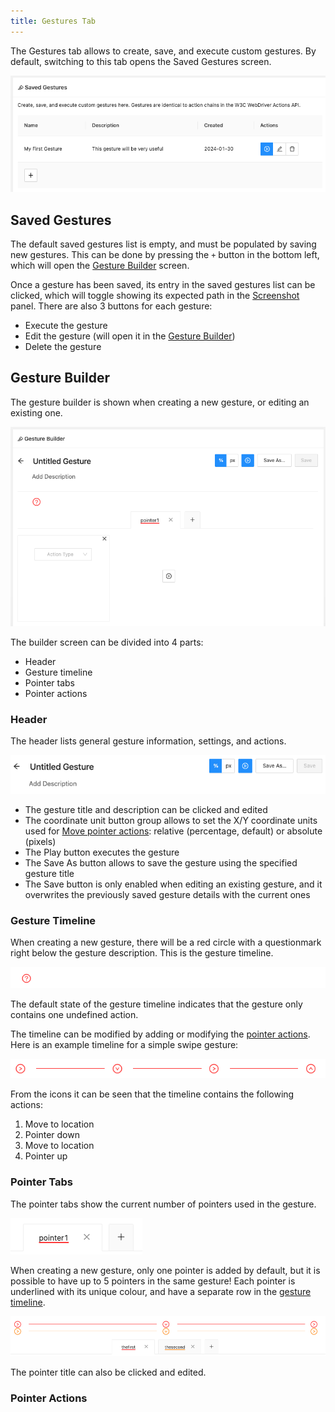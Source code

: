 ```yaml
---
title: Gestures Tab
---
```


The Gestures tab allows to create, save, and execute custom gestures. By default, switching to this
tab opens the Saved Gestures screen.

![Gestures Tab](assets/images/gestures/gestures-tab.png)

## Saved Gestures

The default saved gestures list is empty, and must be populated by saving new gestures. This can be
done by pressing the `+` button in the bottom left, which will open the
[Gesture Builder](#gesture-builder) screen.

Once a gesture has been saved, its entry in the saved gestures list can be clicked, which will
toggle showing its expected path in the [Screenshot](./screenshot.md) panel. There are also 3
buttons for each gesture:

* Execute the gesture
* Edit the gesture (will open it in the [Gesture Builder](#gesture-builder))
* Delete the gesture

## Gesture Builder

The gesture builder is shown when creating a new gesture, or editing an existing one.

![Gesture Builder](assets/images/gestures/new-gesture-builder.png)

The builder screen can be divided into 4 parts:

* Header
* Gesture timeline
* Pointer tabs
* Pointer actions

### Header

The header lists general gesture information, settings, and actions.

![Gesture Editor Header](assets/images/gestures/gesture-editor-header.png)

* The gesture title and description can be clicked and edited
* The coordinate unit button group allows to set the X/Y coordinate units used for
  [Move pointer actions](#pointer-actions): relative (percentage, default) or absolute (pixels)
* The Play button executes the gesture
* The Save As button allows to save the gesture using the specified gesture title
* The Save button is only enabled when editing an existing gesture, and it overwrites the previously
  saved gesture details with the current ones

### Gesture Timeline

When creating a new gesture, there will be a red circle with a questionmark right below the gesture
description. This is the gesture timeline.

![Gesture Timeline Empty](assets/images/gestures/gesture-timeline-empty.png)

The default state of the gesture timeline indicates that the gesture only contains one undefined action.

The timeline can be modified by adding or modifying the [pointer actions](#pointer-actions). Here
is an example timeline for a simple swipe gesture:

![Gesture Timeline Full](assets/images/gestures/gesture-timeline-full.png)

From the icons it can be seen that the timeline contains the following actions:

1. Move to location
1. Pointer down
1. Move to location
1. Pointer up

### Pointer Tabs

The pointer tabs show the current number of pointers used in the gesture.

![Pointer Tabs](assets/images/gestures/gesture-editor-pointers.png)

When creating a new gesture, only one pointer is added by default, but it is possible to have up to
5 pointers in the same gesture! Each pointer is underlined with its unique colour, and have a
separate row in the [gesture timeline](#gesture-timeline).

![Two Pointers](assets/images/gestures/two-pointers.png)

The pointer title can also be clicked and edited.

### Pointer Actions
